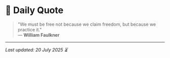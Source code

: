 # 📜 Daily Quote

> "We must be free not because we claim freedom, but because we practice it."  
> — **William Faulkner**

---

_Last updated: 20 July 2025 ⏳_
